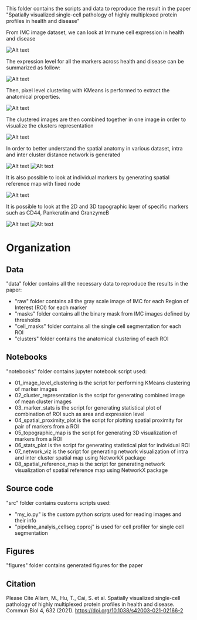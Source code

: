 This folder contains the scripts and data to reproduce the result in the paper "Spatially visualized single-cell pathology of highly multiplexed protein profiles in health and disease"

From IMC image dataset, we can look at Immune cell expression in health and disease 

![Alt text](figures/stats/count_Icell.png)

The expression level for all the markers across health and disease can be summarized as follow:

![Alt text](figures/stats/dotplot_expression.png)

Then, pixel level clustering with KMeans is performed to extract the anatomical properties.

![Alt text](figures/clusters/DT2_cluster_by_marker.png?raw=true)

The clustered images are then combined together in one image in order to visualize the clusters representation

![Alt text](figures/clusters/DT2_cluster_combined2.png?raw=true)

In order to better understand the spatial anatomy in various dataset, intra and inter cluster distance network is generated

![Alt text](figures/clusters/DT2_cluster_inter.png)
![Alt text](figures/clusters/DT2_cluster_intra.png)

It is also possible to look at individual markers by generating spatial reference map with fixed node 

![Alt text](figures/clusters/DT2_spatial_reference.png)

It is possible to look at the 2D and 3D topographic layer of specific markers such as CD44, Pankeratin and GranzymeB

![Alt text](figures/3D_topo/DT2_expression2.png)
![Alt text](figures/3D_topo/DT2.png)


# Organization

## Data
"data" folder contains all the necessary data to reproduce the results in the paper:
- "raw" folder contains all the gray scale image of IMC for each Region of Interest (ROI) for each marker
- "masks" folder contains all the binary mask from IMC images defined by thresholds 
- "cell_masks" folder contains all the single cell segmentation for each ROI
- "clusters" folder contains the anatomical clustering of each ROI 

## Notebooks 
"notebooks" folder contains jupyter notebook script used:
- 01_image_level_clustering is the script for performing KMeans clustering of marker images
- 02_cluster_representation is the script for generating combined image of mean cluster images
- 03_marker_stats is the script for generating statistical plot of combination of ROI such as area and expression level 
- 04_spatial_proximity_plot is the script for plotting spatial proximity for pair of markers from a ROI
- 05_topographic_map is the script for generating 3D visualization of markers from a ROI
- 06_stats_plot is the script for generating statistical plot for individual ROI 
- 07_network_viz is the script for generating network visualization of intra and inter cluster spatial map using NetworkX package 
- 08_spatial_reference_map is the script for generating network visualization of spatial reference map using NetworkX package 

## Source code
"src" folder contains customs scripts used:
- "my_io.py" is the custom python scripts used for reading images and their info
- "pipeline_analyis_cellseg.cpproj" is used for cell profiler for single cell segmentation 

## Figures 
"figures" folder contains generated figures for the paper

## Citation
Please Cite
Allam, M., Hu, T., Cai, S. et al. Spatially visualized single-cell pathology of highly multiplexed protein profiles in health and disease. Commun Biol 4, 632 (2021). https://doi.org/10.1038/s42003-021-02166-2